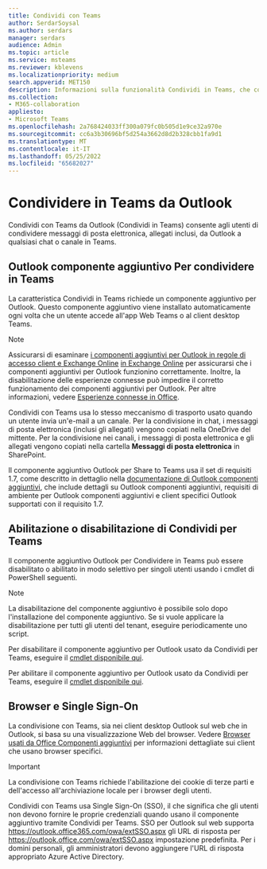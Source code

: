 ```yaml
---
title: Condividi con Teams
author: SerdarSoysal
ms.author: serdars
manager: serdars
audience: Admin
ms.topic: article
ms.service: msteams
ms.reviewer: kblevens
ms.localizationpriority: medium
search.appverid: MET150
description: Informazioni sulla funzionalità Condividi in Teams, che consente agli utenti di condividere messaggi di posta elettronica e allegati di posta elettronica da Outlook a qualsiasi chat o canale in Teams.
ms.collection:
- M365-collaboration
appliesto:
- Microsoft Teams
ms.openlocfilehash: 2a768424033ff300a079fc0b505d1e9ce32a970e
ms.sourcegitcommit: cc6a3b30696bf5d254a3662d8d2b328cbb1fa9d1
ms.translationtype: MT
ms.contentlocale: it-IT
ms.lasthandoff: 05/25/2022
ms.locfileid: "65682027"
---
```

# <a name="share-to-teams-from-outlook"></a>Condividere in Teams da Outlook

Condividi con Teams da Outlook (Condividi in Teams) consente agli utenti di condividere messaggi di posta elettronica, allegati inclusi, da Outlook a qualsiasi chat o canale in Teams.

## <a name="outlook-add-in-for-share-to-teams"></a>Outlook componente aggiuntivo Per condividere in Teams 

La caratteristica Condividi in Teams richiede un componente aggiuntivo per Outlook. Questo componente aggiuntivo viene installato automaticamente ogni volta che un utente accede all'app Web Teams o al client desktop Teams.

> [!NOTE]
> Assicurarsi di esaminare [i componenti aggiuntivi per Outlook in regole di accesso client e Exchange Online](/exchange/clients-and-mobile-in-exchange-online/add-ins-for-outlook/add-ins-for-outlook) [in Exchange Online](/exchange/clients-and-mobile-in-exchange-online/client-access-rules/client-access-rules) per assicurarsi che i componenti aggiuntivi per Outlook funzionino correttamente. Inoltre, la disabilitazione delle esperienze connesse può impedire il corretto funzionamento dei componenti aggiuntivi per Outlook. Per altre informazioni, vedere [Esperienze connesse in Office](https://support.microsoft.com/topic/connected-experiences-in-office-8d2c04f7-6428-4e6e-ac58-5828d4da5b7c).  

Condividi con Teams usa lo stesso meccanismo di trasporto usato quando un utente invia un'e-mail a un canale. Per la condivisione in chat, i messaggi di posta elettronica (inclusi gli allegati) vengono copiati nella OneDrive del mittente. Per la condivisione nei canali, i messaggi di posta elettronica e gli allegati vengono copiati nella cartella **Messaggi di posta elettronica** in SharePoint.

Il componente aggiuntivo Outlook per Share to Teams usa il set di requisiti 1.7, come descritto in dettaglio nella [documentazione di Outlook componenti aggiuntivi](/exchange/clients-and-mobile-in-exchange-online/add-ins-for-outlook/add-ins-for-outlook), che include dettagli su Outlook componenti aggiuntivi, requisiti di ambiente per Outlook componenti aggiuntivi e client specifici Outlook supportati con il requisito 1.7.

## <a name="enabling-or-disabling-share-to-teams"></a>Abilitazione o disabilitazione di Condividi per Teams

Il componente aggiuntivo Outlook per Condividere in Teams può essere disabilitato o abilitato in modo selettivo per singoli utenti usando i cmdlet di PowerShell seguenti.

> [!NOTE]
> La disabilitazione del componente aggiuntivo è possibile solo dopo l'installazione del componente aggiuntivo. Se si vuole applicare la disabilitazione per tutti gli utenti del tenant, eseguire periodicamente uno script.

Per disabilitare il componente aggiuntivo per Outlook usato da Condividi per Teams, eseguire il [cmdlet disponibile qui](/powershell/module/exchange/disable-app).

Per abilitare il componente aggiuntivo per Outlook usato da Condividi per Teams, eseguire il [cmdlet disponibile qui](/powershell/module/exchange/enable-app).

## <a name="browsers-and-single-sign-on"></a>Browser e Single Sign-On

La condivisione con Teams, sia nei client desktop Outlook sul web che in Outlook, si basa su una visualizzazione Web del browser. Vedere [Browser usati da Office Componenti aggiuntivi](/office/dev/add-ins/concepts/browsers-used-by-office-web-add-ins) per informazioni dettagliate sui client che usano browser specifici. 

> [!IMPORTANT]
> La condivisione con Teams richiede l'abilitazione dei cookie di terze parti e dell'accesso all'archiviazione locale per i browser degli utenti.

Condividi con Teams usa Single Sign-On (SSO), il che significa che gli utenti non devono fornire le proprie credenziali quando usano il componente aggiuntivo tramite Condividi per Teams. SSO per Outlook sul web supporta <https://outlook.office365.com/owa/extSSO.aspx> gli URL di risposta per <https://outlook.office.com/owa/extSSO.aspx> impostazione predefinita. Per i domini personali, gli amministratori devono aggiungere l'URL di risposta appropriato Azure Active Directory.
